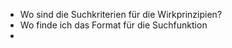 - Wo sind die Suchkriterien für die Wirkprinzipien?
- Wo finde ich das Format für die Suchfunktion
-